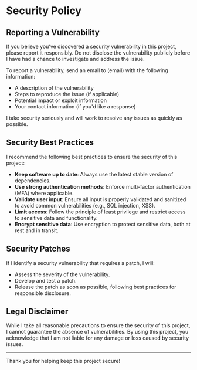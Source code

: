 # Security Policy

## Reporting a Vulnerability

If you believe you've discovered a security vulnerability in this project, please report it responsibly. Do not disclose the vulnerability publicly before I have had a chance to investigate and address the issue.

To report a vulnerability, send an email to (email) with the following information:

- A description of the vulnerability
- Steps to reproduce the issue (if applicable)
- Potential impact or exploit information
- Your contact information (if you'd like a response)

I take security seriously and will work to resolve any issues as quickly as possible.

## Security Best Practices

I recommend the following best practices to ensure the security of this project:

- **Keep software up to date**: Always use the latest stable version of dependencies.
- **Use strong authentication methods**: Enforce multi-factor authentication (MFA) where applicable.
- **Validate user input**: Ensure all input is properly validated and sanitized to avoid common vulnerabilities (e.g., SQL injection, XSS).
- **Limit access**: Follow the principle of least privilege and restrict access to sensitive data and functionality.
- **Encrypt sensitive data**: Use encryption to protect sensitive data, both at rest and in transit.

## Security Patches

If I identify a security vulnerability that requires a patch, I will:

- Assess the severity of the vulnerability.
- Develop and test a patch.
- Release the patch as soon as possible, following best practices for responsible disclosure.

## Legal Disclaimer

While I take all reasonable precautions to ensure the security of this project, I cannot guarantee the absence of vulnerabilities. By using this project, you acknowledge that I am not liable for any damage or loss caused by security issues.

---

Thank you for helping keep this project secure!
